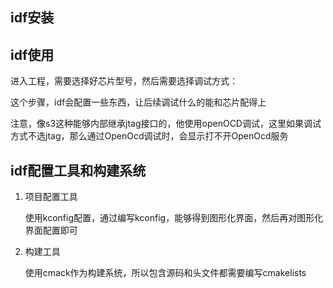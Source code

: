 ## idf安装



## idf使用

进入工程，需要选择好芯片型号，然后需要选择调试方式：

这个步骤，idf会配置一些东西，让后续调试什么的能和芯片配得上

注意，像s3这种能够内部继承jtag接口的，他使用openOCD调试，这里如果调试方式不选jtag，那么通过OpenOcd调试时，会显示打不开OpenOcd服务





## idf配置工具和构建系统

1. 项目配置工具

   使用kconfig配置，通过编写kconfig，能够得到图形化界面，然后再对图形化界面配置即可

2. 构建工具

   使用cmack作为构建系统，所以包含源码和头文件都需要编写cmakelists
